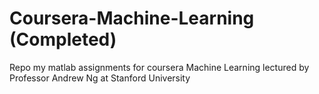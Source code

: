 # Coursera-Machine-Learning (Completed)
Repo my matlab assignments for coursera Machine Learning lectured by Professor Andrew Ng at Stanford University
